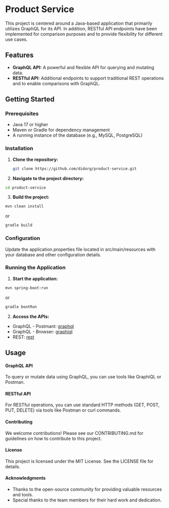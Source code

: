 # Product Service

This project is centered around a Java-based application that primarily utilizes GraphQL for its API. In addition, RESTful API endpoints have been implemented for comparison purposes and to provide flexibility for different use cases.

## Features

- **GraphQL API:** A powerful and flexible API for querying and mutating data.
- **RESTful API:** Additional endpoints to support traditional REST operations and to enable comparisons with GraphQL.

## Getting Started

### Prerequisites

- Java 17 or higher
- Maven or Gradle for dependency management
- A running instance of the database (e.g., MySQL, PostgreSQL)

### Installation

1. **Clone the repository:**
   ```sh
   git clone https://github.com/didorg/product-service.git

2. **Navigate to the project directory:**
  ```sh
cd product-service  
```
3. **Build the project:**
```sh
mvn clean install
```
or

```sh
gradle build
```

### Configuration
Update the application.properties file located in src/main/resources with your database and other configuration details.

### Running the Application
1. **Start the application:**
```sh
mvn spring-boot:run
```
or
```sh
gradle bootRun
```
2. **Access the APIs:**
 - GraphQL - Postmant: [graphql](http://localhost:8181/graphql)
 - GraphQL - Browser: [graphiql](http://localhost:8181/graphiql?path=/graphql)
 - REST: [rest](http://localhost:8181/products)



## Usage
#### GraphQL API
To query or mutate data using GraphQL, you can use tools like GraphiQL or Postman.

#### RESTful API
For RESTful operations, you can use standard HTTP methods (GET, POST, PUT, DELETE) via tools like Postman or curl commands.

#### Contributing
We welcome contributions! Please see our CONTRIBUTING.md for guidelines on how to contribute to this project.

#### License  
This project is licensed under the MIT License. See the LICENSE file for details.

#### Acknowledgments
 - Thanks to the open-source community for providing valuable resources and tools.
 - Special thanks to the team members for their hard work and dedication.

